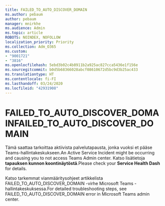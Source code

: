 ```yaml
---
title: FAILED_TO_AUTO_DISCOVER_DOMAIN
ms.author: pebaum
author: pebaum
manager: mnirkhe
ms.audience: Admin
ms.topic: article
ROBOTS: NOINDEX, NOFOLLOW
localization_priority: Priority
ms.collection: Adm_O365
ms.custom:
- "9001721"
- "3816"
ms.openlocfilehash: 5ebd3b02c4b8911b2a925ac827cca5436e1f156e
ms.sourcegitcommit: b0d5b68366028abcf08610672d5bc9d3b25ac433
ms.translationtype: HT
ms.contentlocale: fi-FI
ms.lasthandoff: 03/24/2020
ms.locfileid: "42931908"
---
```

# <a name="failed_to_auto_discover_domain"></a><span data-ttu-id="4ff61-102">FAILED_TO_AUTO_DISCOVER_DOMAIN</span><span class="sxs-lookup"><span data-stu-id="4ff61-102">FAILED_TO_AUTO_DISCOVER_DOMAIN</span></span>

<span data-ttu-id="4ff61-103">Tämä saattaa tarkoittaa aktiivista palvelutapausta, jonka vuoksi et pääse Teams-hallintakeskukseen.</span><span class="sxs-lookup"><span data-stu-id="4ff61-103">An Active Service Incident might be occurring and causing you to not access Teams Admin center.</span></span> <span data-ttu-id="4ff61-104">Katso lisätietoja **tapauksen kunnon koontinäytöstä**.</span><span class="sxs-lookup"><span data-stu-id="4ff61-104">Please check your **Service Health Dash** for details.</span></span>

<span data-ttu-id="4ff61-105">Katso tarkemmat vianmääritysohjeet artikkelista FAILED_TO_AUTO_DISCOVER_DOMAIN -virhe Microsoft Teams -hallintakeskuksessa.</span><span class="sxs-lookup"><span data-stu-id="4ff61-105">For detailed troubleshooting steps, see FAILED_TO_AUTO_DISCOVER_DOMAIN error in Microsoft Teams admin center.</span></span>
